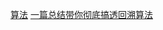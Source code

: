 


[算法](https://zhuanlan.zhihu.com/p/81952290)
[一篇总结带你彻底搞透回溯算法](https://mp.weixin.qq.com/s/r73thpBnK1tXndFDtlsdCQ) 
